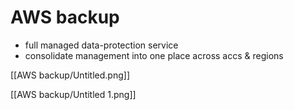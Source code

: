 # AWS backup

- full managed data-protection service
- consolidate management into one place across accs & regions

[[AWS backup/Untitled.png]]

[[AWS backup/Untitled 1.png]]
